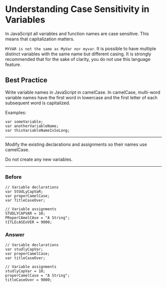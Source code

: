 # Understanding Case Sensitivity in Variables

In JavaScript all variables and function names are case sensitive. This means that capitalization matters.

`MYVAR is not the same as MyVar nor myvar`. It is possible to have multiple distinct variables with the same name but different casing. It is strongly recommended that for the sake of clarity, you do not use this language feature.

## Best Practice

Write variable names in JavaScript in camelCase. In camelCase, multi-word variable names have the first word in lowercase and the first letter of each subsequent word is capitalized.

Examples:

```
var someVariable;
var anotherVariableName;
var thisVariableNameIsSoLong;
```
---

Modify the existing declarations and assignments so their names use camelCase.

Do not create any new variables.

---

### Before

```
// Variable declarations
var StUdLyCapVaR;
var properCamelCase;
var TitleCaseOver;

// Variable assignments
STUDLYCAPVAR = 10;
PRoperCAmelCAse = "A String";
tITLEcASEoVER = 9000;
```

### Answer

```
// Variable declarations
var studlyCapVar;
var properCamelCase;
var titleCaseOver;

// Variable assignments
studlyCapVar = 10;
properCamelCase = "A String";
titleCaseOver = 9000;
```